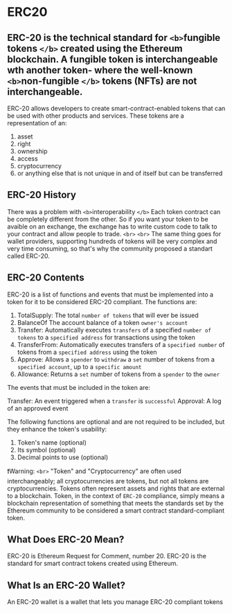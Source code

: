 # ERC20

ERC-20 is the technical standard for `<b>`fungible tokens `</b>` created using the Ethereum blockchain. A fungible token is interchangeable wth another token- where the well-known `<b>`non-fungible `</b>` tokens (NFTs) are not interchangeable.
-----------------------------------------------------------------------------------------------------------------------------------------------------------------------------------------------------------------------------

ERC-20 allows developers to create smart-contract-enabled tokens that can be used with other products and services. These tokens are a representation of an:

1. asset
2. right
3. ownership
4. access
5. cryptocurrency
6. or anything else that is not unique in and of itself but can be transferred

ERC-20 History
--------------

There was a problem with `<b>`interoperability `</b>` Each token contract can be completely different from the other. So if you want your token to be avaible on an exchange, the exchange has to write custom code to talk to your contract and allow people to trade. `<br>`
`<br>`
The same thing goes for wallet providers, supporting hundreds of tokens will be very complex and very time consuming, so that's why the community proposed a standart called ERC-20.

ERC-20 Contents
---------------

ERC-20 is a list of functions and events that must be implemented into a token for it to be considered ERC-20 compliant. The functions are:

1. TotalSupply: The total ``number of tokens`` that will ever be issued
2. BalanceOf The account balance of a token ``owner's account``
3. Transfer: Automatically executes ``transfers`` of a specified ``number of tokens`` to a ``specified address`` for transactions using the token
4. TransferFrom: Automatically executes transfers of a ``specified number`` of tokens from a ``specified address`` using the token
5. Approve: Allows a ``spender`` to ``withdraw`` a ``set`` number of tokens from a ``specified account``, up to a ``specific amount``
6. Allowance: Returns a ``set`` number of tokens from a ``spender`` to the ``owner``

The events that must be included in the token are:

Transfer: An event triggered when a ``transfer`` is ``successful``
Approval: A log of an approved event

The following functions are optional and are not required to be included, but they enhance the token's usability:

1. Token's name (optional)
2. Its symbol (optional)
3. Decimal points to use (optional)

❗Warning: `<br>`
"Token" and "Cryptocurrency" are often used interchangeably; all cryptocurrencies are tokens, but not all tokens are cryptocurrencies. Tokens often represent assets and rights that are external to a blockchain. Token, in the context of ``ERC-20`` compliance, simply means a blockchain representation of something that meets the standards set by the Ethereum community to be considered a smart contract standard-compliant token.

What Does ERC-20 Mean?
----------------------

ERC-20 is Ethereum Request for Comment, number 20. ERC-20 is the standard for smart contract tokens created using Ethereum.

What Is an ERC-20 Wallet?
-------------------------

An ERC-20 wallet is a wallet that lets you manage ERC-20 compliant tokens
